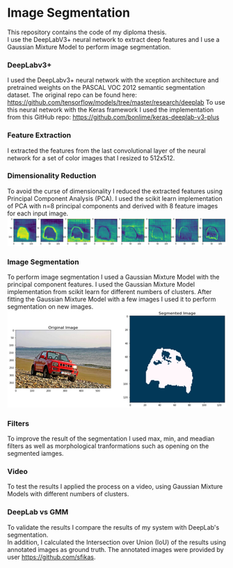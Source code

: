 # Image Segmentation
This repository contains the code of my diploma thesis.<br> I use the DeepLabV3+ neural network to extract deep features and I use a Gaussian Mixture Model to perform image segmentation.

### DeepLabv3+
I used the DeepLabv3+ neural network with the xception architecture and pretrained weights on the PASCAL VOC 2012 semantic segmentation dataset.
The original repo can be found here: https://github.com/tensorflow/models/tree/master/research/deeplab
To use this neural network with the Keras framework I used the implementation from this GitHub repo: https://github.com/bonlime/keras-deeplab-v3-plus

### Feature Extraction
I extracted the features from the last convolutional layer of the neural network for a set of color images that I resized to 512x512.

### Dimensionality Reduction
To avoid the curse of dimensionality I reduced the extracted features using Principal Component Analysis (PCA). I used the scikit learn implementation of PCA with n=8 
principal components and derived with 8 feature images for each input image.<br>
![Image](https://github.com/VictorMegir/Feature-Extraction-and-Image-Segmentation/blob/master/screenshots/Principal%20Components%20of%20features.png)

### Image Segmentation
To perform image segmentation I used a Gaussian Mixture Model with the principal component features. I used the Gaussian Mixture Model implementation from scikit learn for
different numbers of clusters. After fitting the Gaussian Mixture Model with a few images I used it to perform segmentation on new images.<br>
![Image](https://github.com/VictorMegir/Feature-Extraction-and-Image-Segmentation/blob/master/screenshots/Segementation%20Example.png)

### Filters
To improve the result of the segmentation I used max, min, and meadian filters as well as morphological tranformations such as opening on the segmented iamges.

### Video
To test the results I applied the process on a video, using Gaussian Mixture Models with different numbers of clusters.

### DeepLab vs GMM
To validate the results I compare the results of my system with DeepLab's segmentation.<br>
In addition, I calculated the Intersection over Union (IoU) of the results using annotated images as ground truth. The annotated images were provided by user https://github.com/sfikas.
